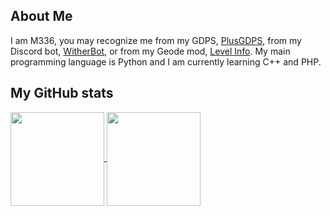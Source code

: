 ## About Me
I am M336, you may recognize me from my GDPS, [PlusGDPS](https://discord.gg/umPTrqmkFD), from my Discord bot, [WitherBot](https://discord.com/oauth2/authorize?client_id=1039238934682665030), or from my Geode mod, [Level Info](https://geode-sdk.org/mods/m336.levelinfo/). My main programming language is Python and I am currently learning C++ and PHP.

## My GitHub stats
<a href="https://github.com/anuraghazra/github-readme-stats">
  <img height=150 align="center" src="https://github-readme-stats.vercel.app/api?username=M336G&show_icons=true&theme=dark" />
</a>
<a href="https://github.com/anuraghazra/convoychat">
  <img height=150 align="center" src="https://github-readme-stats.vercel.app/api/top-langs/?username=M336G&theme=dark&layout=compact&hide_progress=false&langs_count=8&card_width=320" />
</a>
